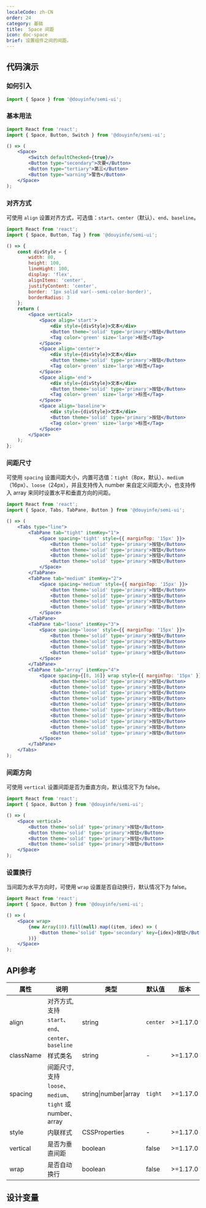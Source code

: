 ```yaml
---
localeCode: zh-CN
order: 24
category: 基础
title:  Space 间距
icon: doc-space
brief: 设置组件之间的间距。
---
```


## 代码演示

### 如何引入

```jsx import
import { Space } from '@douyinfe/semi-ui';
```
### 基本用法

```jsx live=true hideInDSM
import React from 'react';
import { Space, Button, Switch } from '@douyinfe/semi-ui';

() => (
    <Space>
        <Switch defaultChecked={true}/>     
        <Button type="secondary">次要</Button>
        <Button type="tertiary">第三</Button>
        <Button type="warning">警告</Button>
    </Space>
);
```
### 对齐方式

可使用 `align` 设置对齐方式，可选值：`start`、`center`（默认）、`end`、`baseline`。

```jsx live=true hideInDSM
import React from 'react';
import { Space, Button, Tag } from '@douyinfe/semi-ui';

() => {
    const divStyle = {
        width: 80,
        height: 100,
        lineHight: 100,
        display: 'flex',
        alignItems: 'center',
        justifyContent: 'center',
        border: '1px solid var(--semi-color-border)',
        borderRadius: 3
    };
    return (
        <Space vertical>
            <Space align='start'>
                <div style={divStyle}>文本</div>
                <Button theme='solid' type='primary'>按钮</Button>
                <Tag color='green' size='large'>标签</Tag>
            </Space>
            <Space align='center'>
                <div style={divStyle}>文本</div>
                <Button theme='solid' type='primary'>按钮</Button>
                <Tag color='green' size='large'>标签</Tag>
            </Space>
            <Space align='end'>
                <div style={divStyle}>文本</div>
                <Button theme='solid' type='primary'>按钮</Button>
                <Tag color='green' size='large'>标签</Tag>
            </Space>
            <Space align='baseline'>
                <div style={divStyle}>文本</div>
                <Button theme='solid' type='primary'>按钮</Button>
                <Tag color='green' size='large'>标签</Tag>
            </Space>
        </Space>
    );
};
```

### 间距尺寸

可使用 `spacing` 设置间距大小，内置可选值：`tight`（8px，默认）、`medium`（16px）、`loose`（24px），并且支持传入 number 来自定义间距大小，也支持传入 array 来同时设置水平和垂直方向的间距。

```jsx live=true hideInDSM
import React from 'react';
import { Space, Tabs, TabPane, Button } from '@douyinfe/semi-ui';

() => (
    <Tabs type="line">
        <TabPane tab="tight" itemKey="1">
            <Space spacing='tight' style={{ marginTop: '15px' }}>
                <Button theme='solid' type='primary'>按钮</Button>
                <Button theme='solid' type='primary'>按钮</Button>
                <Button theme='solid' type='primary'>按钮</Button>
                <Button theme='solid' type='primary'>按钮</Button>
            </Space>
        </TabPane>
        <TabPane tab="medium" itemKey="2">
            <Space spacing='medium' style={{ marginTop: '15px' }}>
                <Button theme='solid' type='primary'>按钮</Button>
                <Button theme='solid' type='primary'>按钮</Button>
                <Button theme='solid' type='primary'>按钮</Button>
                <Button theme='solid' type='primary'>按钮</Button>
            </Space>
        </TabPane>
        <TabPane tab="loose" itemKey="3">
            <Space spacing='loose' style={{ marginTop: '15px' }}>
                <Button theme='solid' type='primary'>按钮</Button>
                <Button theme='solid' type='primary'>按钮</Button>
                <Button theme='solid' type='primary'>按钮</Button>
                <Button theme='solid' type='primary'>按钮</Button>
            </Space>
        </TabPane>
        <TabPane tab="array" itemKey="4">
            <Space spacing={[8, 16]} wrap style={{ marginTop: '15px' }}>
                <Button theme='solid' type='primary'>按钮</Button>
                <Button theme='solid' type='primary'>按钮</Button>
                <Button theme='solid' type='primary'>按钮</Button>
                <Button theme='solid' type='primary'>按钮</Button>
                <Button theme='solid' type='primary'>按钮</Button>
                <Button theme='solid' type='primary'>按钮</Button>
                <Button theme='solid' type='primary'>按钮</Button>
                <Button theme='solid' type='primary'>按钮</Button>
                <Button theme='solid' type='primary'>按钮</Button>
                <Button theme='solid' type='primary'>按钮</Button>
            </Space>
        </TabPane>
    </Tabs>
);
```

### 间距方向

可使用 `vertical` 设置间距是否为垂直方向，默认情况下为 false。

```jsx live=true hideInDSM
import React from 'react';
import { Space, Button } from '@douyinfe/semi-ui';

() => (
    <Space vertical>
        <Button theme='solid' type='primary'>按钮</Button>
        <Button theme='solid' type='primary'>按钮</Button>
        <Button theme='solid' type='primary'>按钮</Button>
        <Button theme='solid' type='primary'>按钮</Button>
    </Space>
);
```

### 设置换行

当间距为水平方向时，可使用 `wrap` 设置是否自动换行，默认情况下为 false。

```jsx live=true hideInDSM
import React from 'react';
import { Space, Button } from '@douyinfe/semi-ui';

() => (
    <Space wrap>
        {new Array(10).fill(null).map((item, idex) => (
            <Button theme='solid' type='secondary' key={idex}>按钮</Button>
        ))}
    </Space>
);
```

## API参考

|属性|说明|类型|默认值|版本|
|-|-|-|-|-|
|align|对齐方式, 支持 `start`、`end`、`center`、`baseline`|string|`center`|>=1.17.0|
|className|样式类名|string|-|>=1.17.0|
|spacing|间距尺寸, 支持 `loose`、`medium`、`tight` 或 number、array|string\|number\|array|`tight`|>=1.17.0|
|style|内联样式|CSSProperties|-|>=1.17.0|
|vertical|是否为垂直间距|boolean|false|>=1.17.0|
|wrap|是否自动换行|boolean|false|>=1.17.0|

## 设计变量
<DesignToken/>